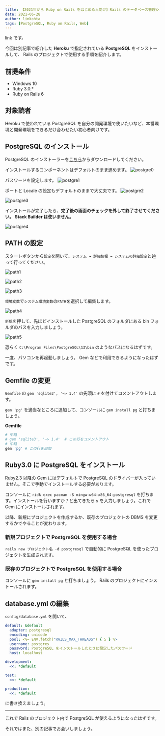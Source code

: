 ```yaml
---
title: 【2021年から Ruby on Rails をはじめる人向け】Rails のデータベース管理システムを PostgreSQL にする手順
date: 2021-06-28
author: linkohta
tags: [PostgreSQL, Ruby on Rails, Web]
---
```


link です。

今回は別記事で紹介した **Heroku** で指定されている **PostgreSQL** をインストールして、 Rails のプロジェクトで使用する手順を紹介します。

## 前提条件

- Windows 10
- Ruby 3.0.*
- Ruby on Rails 6

## 対象読者

Heroku で使われている PostgreSQL を自分の開発環境で使いたいなど、本番環境と開発環境をできるだけ合わせたい初心者向けです。

## PostgreSQL のインストール

PostgreSQL のインストーラーを[こちら](https://www.postgresql.org/)からダウンロードしてください。

インストールするコンポーネントはデフォルトのまま進めます。
![postgre0](https://mseeeen.msen.jp/wp-content/uploads/2021/06/2021-06-09_16h08_56.png)

パスワードを設定します。
![postgre1](https://mseeeen.msen.jp/wp-content/uploads/2021/06/2021-06-09_16h10_08.png)

ポートと Locale の設定もデフォルトのままで大丈夫です。
![postgre2](https://mseeeen.msen.jp/wp-content/uploads/2021/06/2021-06-09_16h10_12.png)

![postgre3](https://mseeeen.msen.jp/wp-content/uploads/2021/06/2021-06-09_16h10_16.png)

インストールが完了したら、**完了後の画面のチェックを外して終了させてください。 Stack Builder は使いません。**

![postgre4](https://mseeeen.msen.jp/wp-content/uploads/2021/06/2021-06-10_09h44_59.png)

## PATH の設定

スタートボタンから`設定`を開いて、`システム → 詳細情報 → システムの詳細設定`と辿って行ってください。

![path1](https://mseeeen.msen.jp/wp-content/uploads/2021/06/2021-06-11_10h07_30.png)

![path2](https://mseeeen.msen.jp/wp-content/uploads/2021/06/2021-06-11_10h07_41.png)

![path3](https://mseeeen.msen.jp/wp-content/uploads/2021/06/2021-06-11_10h08_10.png)

`環境変数`で`システム環境変数`の`PATH`を選択して編集します。

![path4](https://mseeeen.msen.jp/wp-content/uploads/2021/06/2021-06-11_11h06_26.png)

`新規`を押して、先ほどインストールした PostgreSQL のフォルダにある bin フォルダのパスを入力しましょう。

![path5](https://mseeeen.msen.jp/wp-content/uploads/2021/06/2021-06-11_10h09_10.png)

恐らく `C:\Program Files\PostgreSQL\13\bin` のようなパスになるはずです。

一度、パソコンを再起動しましょう。  Gem などで利用できるようになったはずです。

## Gemfile の変更

`Gemfile` の `gem 'sqlite3', '~> 1.4'` の先頭に `#` を付けてコメントアウトします。

`gem 'pg'` を適当なところに追加して、コンソールに `gem install pg` と打ちましょう。

**Gemfile**
```rb
# 中略
# gem 'sqlite3', '~> 1.4'  # この行をコメントアウト
# 中略
gem 'pg' # この行を追加
```

## Ruby3.0 に PostgreSQL をインストール
 
Ruby2.3 以降の Gem にはデフォルトで PostgreSQL のドライバーが入っていません。そこで手動でインストールする必要があります。

コンソールに `ridk exec pacman -S mingw-w64-x86_64-postgresql` を打ちます。インストールを行いますか？と出てきたら y を入力しましょう。これで Gem にインストールされます。

以降、新規にプロジェクトを作成するか、既存のプロジェクトの DBMS を変更するかでやることが変わります。

### 新規プロジェクトで PostgreSQL を使用する場合

`rails new プロジェクト名 -d postgresql` で自動的に PostgreSQL を使ったプロジェクトを生成されます。

### 既存のプロジェクトで PostgreSQL を使用する場合

コンソールに `gem install pg` と打ちましょう。 Rails のプロジェクトにインストールされます。

## database.yml の編集

`config/database.yml` を開いて、
```yml
default: &default
  adapter: postgresql
  encoding: unicode
  pool: <%= ENV.fetch("RAILS_MAX_THREADS") { 5 } %>
  username: postgres
  password: PostgreSQL をインストールしたときに設定したパスワード
  host: localhost

development:
  <<: *default

test:
  <<: *default

production:
  <<: *default
```
に書き換えましょう。

---

これで Rails のプロジェクト内で PostgreSQL が使えるようになったはずです。

それではまた、別の記事でお会いしましょう。